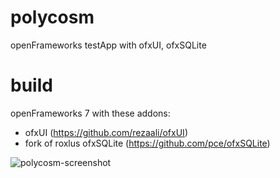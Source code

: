 polycosm
========

openFrameworks testApp with ofxUI, ofxSQLite

build
======

openFrameworks 7 with these addons:
* ofxUI (https://github.com/rezaali/ofxUI)
* fork of roxlus ofxSQLite (https://github.com/pce/ofxSQLite)

![polycosm-screenshot](polycosm/blob/master/polycosm.png)


